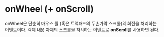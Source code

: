 # onWheel (+ onScroll)

onWheel은 단순히 마우스 휠 (혹은 트랙패드의 두손가락 스크롤)의 회전을 처리하는 이벤트이다.
객체 내용 자체의 스크롤을 처리하는 이벤트로 **onScroll**를 사용하면 된다.